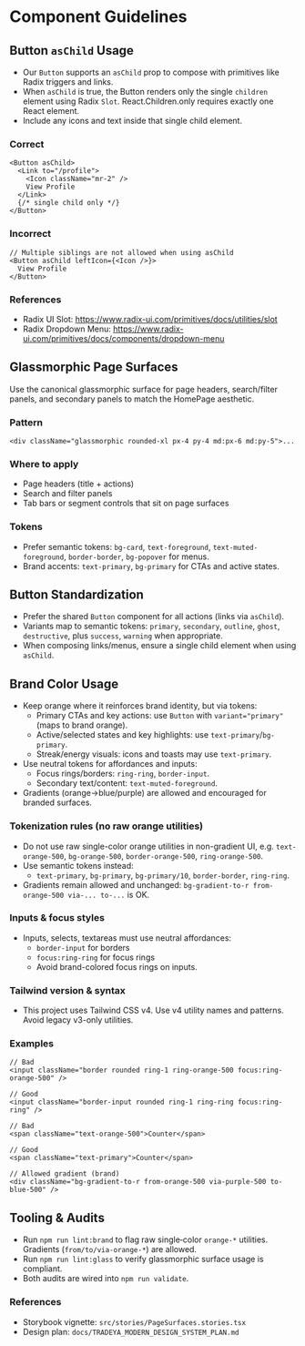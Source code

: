 # Component Guidelines

## Button `asChild` Usage

- Our `Button` supports an `asChild` prop to compose with primitives like Radix triggers and links.
- When `asChild` is true, the Button renders only the single `children` element using Radix `Slot`. React.Children.only requires exactly one React element.
- Include any icons and text inside that single child element.

### Correct

```tsx
<Button asChild>
  <Link to="/profile">
    <Icon className="mr-2" />
    View Profile
  </Link>
  {/* single child only */}
</Button>
```

### Incorrect

```tsx
// Multiple siblings are not allowed when using asChild
<Button asChild leftIcon={<Icon />}>
  View Profile
</Button>
```

### References

- Radix UI Slot: https://www.radix-ui.com/primitives/docs/utilities/slot
- Radix Dropdown Menu: https://www.radix-ui.com/primitives/docs/components/dropdown-menu


## Glassmorphic Page Surfaces

Use the canonical glassmorphic surface for page headers, search/filter panels, and secondary panels to match the HomePage aesthetic.

### Pattern

```tsx
<div className="glassmorphic rounded-xl px-4 py-4 md:px-6 md:py-5">...
```

### Where to apply

- Page headers (title + actions)
- Search and filter panels
- Tab bars or segment controls that sit on page surfaces

### Tokens

- Prefer semantic tokens: `bg-card`, `text-foreground`, `text-muted-foreground`, `border-border`, `bg-popover` for menus.
- Brand accents: `text-primary`, `bg-primary` for CTAs and active states.

## Button Standardization

- Prefer the shared `Button` component for all actions (links via `asChild`).
- Variants map to semantic tokens: `primary`, `secondary`, `outline`, `ghost`, `destructive`, plus `success`, `warning` when appropriate.
- When composing links/menus, ensure a single child element when using `asChild`.

## Brand Color Usage

- Keep orange where it reinforces brand identity, but via tokens:
  - Primary CTAs and key actions: use `Button` with `variant="primary"` (maps to brand orange).
  - Active/selected states and key highlights: use `text-primary`/`bg-primary`.
  - Streak/energy visuals: icons and toasts may use `text-primary`.
- Use neutral tokens for affordances and inputs:
  - Focus rings/borders: `ring-ring`, `border-input`.
  - Secondary text/content: `text-muted-foreground`.
- Gradients (orange→blue/purple) are allowed and encouraged for branded surfaces.

### Tokenization rules (no raw orange utilities)

- Do not use raw single-color orange utilities in non-gradient UI, e.g. `text-orange-500`, `bg-orange-500`, `border-orange-500`, `ring-orange-500`.
- Use semantic tokens instead:
  - `text-primary`, `bg-primary`, `bg-primary/10`, `border-border`, `ring-ring`.
- Gradients remain allowed and unchanged: `bg-gradient-to-r from-orange-500 via-... to-...` is OK.

### Inputs & focus styles

- Inputs, selects, textareas must use neutral affordances:
  - `border-input` for borders
  - `focus:ring-ring` for focus rings
  - Avoid brand-colored focus rings on inputs.

### Tailwind version & syntax

- This project uses Tailwind CSS v4. Use v4 utility names and patterns. Avoid legacy v3-only utilities.

### Examples

```tsx
// Bad
<input className="border rounded ring-1 ring-orange-500 focus:ring-orange-500" />

// Good
<input className="border-input rounded ring-1 ring-ring focus:ring-ring" />

// Bad
<span className="text-orange-500">Counter</span>

// Good
<span className="text-primary">Counter</span>

// Allowed gradient (brand)
<div className="bg-gradient-to-r from-orange-500 via-purple-500 to-blue-500" />
```

## Tooling & Audits

- Run `npm run lint:brand` to flag raw single‑color `orange-*` utilities. Gradients (`from/to/via-orange-*`) are allowed.
- Run `npm run lint:glass` to verify glassmorphic surface usage is compliant.
- Both audits are wired into `npm run validate`.

### References

- Storybook vignette: `src/stories/PageSurfaces.stories.tsx`
- Design plan: `docs/TRADEYA_MODERN_DESIGN_SYSTEM_PLAN.md`

